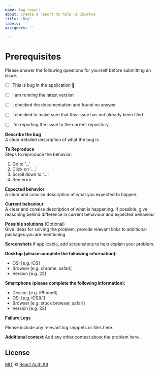 ```yaml
---
name: Bug report
about: Create a report to help us improve
title: 'Bug'
labels: ''
assignees: ''

---
```

# Prerequisites

Please answer the following questions for yourself before submitting an issue.

- [ ] This is bug in the application 🐛
- [ ] I am running the latest version
- [ ] I checked the documentation and found no answer
- [ ] I checked to make sure that this issue has not already been filed
- [ ] I'm reporting the issue to the correct repository


**Describe the bug** \
A clear detailed description of what the bug is.

**To Reproduce** \
Steps to reproduce the behavior:
1. Go to '...'
2. Click on '....'
3. Scroll down to '....'
4. See error

**Expected behavior** \
A clear and concise description of what you expected to happen.

**Current behaviour** \
A clear and consise description of what is happening. If possible, give reasoning behind difference in current behaviour and expected behaviour

**Possible solutions** (Optional) \
Give ideas for solving the problem, provide relevant links to additional packages you are mentioning

**Screenshots**
If applicable, add screenshots to help explain your problem.

**Desktop (please complete the following information):**
 - OS: [e.g. iOS]
 - Browser [e.g. chrome, safari]
 - Version [e.g. 22]

**Smartphone (please complete the following information):**
 - Device: [e.g. iPhone6]
 - OS: [e.g. iOS8.1]
 - Browser [e.g. stock browser, safari]
 - Version [e.g. 22]

**Failure Logs**

Please include any relevant log snippets or files here.

**Additional context**
Add any other context about the problem here.


## License

[MIT](https://github.com/react-auth-kit/react-auth-kit/blob/master/LICENSE) © [React Auth Kit](https://github.com/react-auth-kit/react-auth-kit)